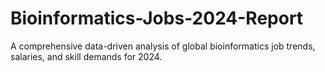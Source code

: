 # Bioinformatics-Jobs-2024-Report
A comprehensive data-driven analysis of global bioinformatics job trends, salaries, and skill demands for 2024.

